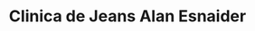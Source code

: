 ---
title: "Clinica de Jeans Alan Esnaider"
url: /ciudad-satelite/clinica-de-jeans-alan-esnaider/
shop: sastre
---